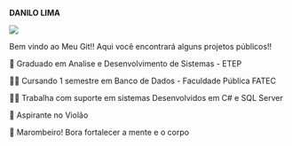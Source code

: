 ****DANILO LIMA****

![](https://uploaddeimagens.com.br/images/002/942/135/full/testesetsetset.png?1604084062)


Bem vindo ao Meu Git!! Aqui você encontrará alguns projetos públicos!!

🏅 Graduado em Analise e Desenvolvimento de Sistemas - ETEP

🧑‍🎓 Cursando 1 semestre em Banco de Dados - Faculdade Pública FATEC

👨‍💻  Trabalha com suporte em sistemas Desenvolvidos em C# e SQL Server

🎸 Aspirante no Violão

💪  Marombeiro! Bora fortalecer a mente e o corpo




